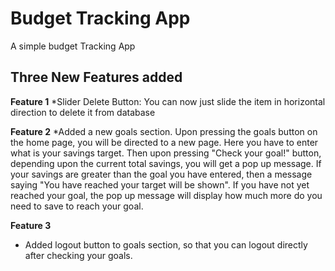 # Budget Tracking App

A simple budget Tracking App

## Three New Features added

**Feature 1** 
*Slider Delete Button: You can now just slide the item in horizontal direction to delete it from database 

**Feature 2** 
*Added a new goals section. Upon pressing the goals button on the home page, you will be directed to a new page. Here you have to enter what is your savings target. Then upon pressing "Check your goal!" button, depending upon the current total savings, you will get a pop up message. If your savings are greater than the goal you have entered, then a message saying "You have reached your target will be shown". If you have not yet reached your goal, the pop up message will display how much more do you need to save to reach your goal.

**Feature 3**
* Added logout button to goals section, so that you can logout directly after checking your goals.

